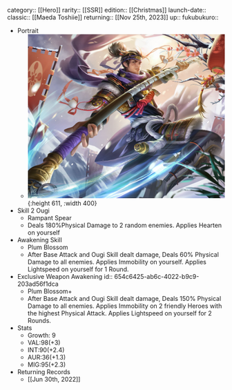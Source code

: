 category:: [[Hero]]
rarity:: [[SSR]]
edition:: [[Christmas]]
launch-date:: 
classic:: [[Maeda Toshiie]]
returning:: [[Nov 25th, 2023]] 
up:: 
fukubukuro::

- Portrait
	- ![limited hero (2).jpg](../assets/limited_hero_(2)_1657008973449_0.jpg){:height 611, :width 400}
- Skill 2 Ougi
	- Rampant Spear
	- Deals 180%Physical Damage to 2 random enemies. Applies Hearten on yourself
- Awakening Skill
	- Plum Blossom
	- After Base Attack and Ougi Skill dealt damage, Deals 60% Physical Damage to all enemies. Applies Immobility on yourself. Applies Lightspeed on yourself for 1 Round.
- Exclusive Weapon Awakening
  id:: 654c6425-ab6c-4022-b9c9-203ad56f1dca
	- Plum Blossom+
	- After Base Attack and Ougi Skill dealt damage, Deals 150% Physical Damage to all enemies. Applies Immobility on 2 friendly Heroes with the highest Physical Attack. Applies Lightspeed on yourself for 2 Rounds.
- Stats
	- Growth: 9
	- VAL:98(+3)
	- INT:90(+2.4)
	- AUR:36(+1.3)
	- MIG:95(+2.3)
- Returning Records
	- [[Jun 30th, 2022]]